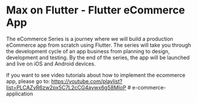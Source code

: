 # Max on Flutter - Flutter eCommerce App
The eCommerce Series is a journey where we will build a production eCommerce app from scratch using Flutter. The series will take you through the development cycle of an app business from planning to design, development and testing. By the end of the series, the app will be launched and live on iOS and Android devices. 

If you want to see video tutorials about how to implement the ecommerce app, please go to: https://youtube.com/playlist?list=PLCAZyR6zw2px5C7L2cCG4aywx6g58MIoP 
#   e - c o m m e r c e - a p p l i c a t i o n  
 